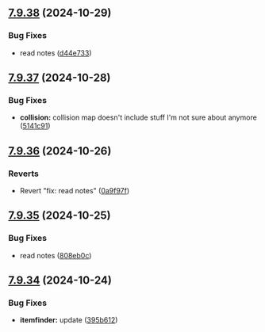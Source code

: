 ## [7.9.38](https://github.com/Torwent/SRL-T/compare/v7.9.37...v7.9.38) (2024-10-29)


### Bug Fixes

* read notes ([d44e733](https://github.com/Torwent/SRL-T/commit/d44e733c5c9978cc0cad40435fda09552b79627b))



## [7.9.37](https://github.com/Torwent/SRL-T/compare/v7.9.36...v7.9.37) (2024-10-28)


### Bug Fixes

* **collision:** collision map doesn't include stuff I'm not sure about anymore ([5141c91](https://github.com/Torwent/SRL-T/commit/5141c9108d238bfae21e5925ce68196d1637db9e))



## [7.9.36](https://github.com/Torwent/SRL-T/compare/v7.9.35...v7.9.36) (2024-10-26)


### Reverts

* Revert "fix: read notes" ([0a9f97f](https://github.com/Torwent/SRL-T/commit/0a9f97fa66f075f1803ac6e8558da5809156b6f1))



## [7.9.35](https://github.com/Torwent/SRL-T/compare/v7.9.34...v7.9.35) (2024-10-25)


### Bug Fixes

* read notes ([808eb0c](https://github.com/Torwent/SRL-T/commit/808eb0c0ca80f3090cbc2aaf7343ea6e25c92fa8))



## [7.9.34](https://github.com/Torwent/SRL-T/compare/v7.9.33...v7.9.34) (2024-10-24)


### Bug Fixes

* **itemfinder:** update ([395b612](https://github.com/Torwent/SRL-T/commit/395b612248eb470a7ac1c244e3137814c305d696))



